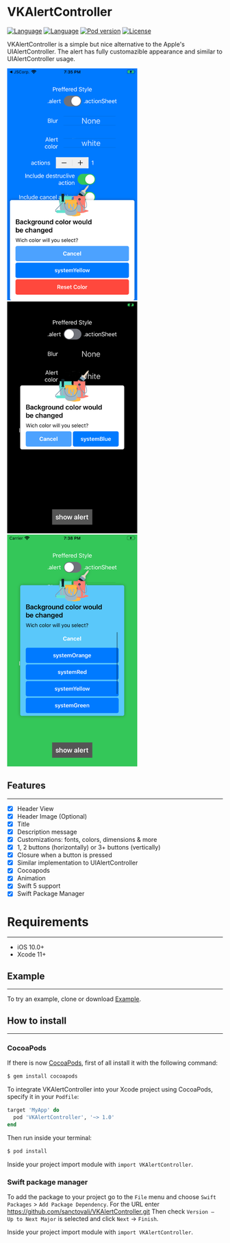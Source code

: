 # VKAlertController
[![Language](https://img.shields.io/badge/Swift-5.0-orange)](https://developer.apple.com/swift/)
[![Language](https://img.shields.io/badge/iOS-10%2B-brightgreen)](https://www.apple.com/ios/ios-13/)
[![Pod version](https://img.shields.io/badge/pod-v1.0.0-blue)](https://cocoapods.org/pods/VKAlertController)
[![License](https://img.shields.io/github/license/sanctovali/VKAlertController)](/LICENSE)

VKAlertController is a simple but nice alternative to the Apple's UIAlertController. The alert has fully customazible appearance and similar to UIAlertController usage.

![Screenshot](https://github.com/sanctovali/VKAlertController/blob/assets/actionSheet.png)![Screenshot](https://github.com/sanctovali/VKAlertController/blob/assets/cancel.png)![Screenshot](https://github.com/sanctovali/VKAlertController/blob/assets/systemTeal.png)

## Features
----------------
- [x] Header View
- [x] Header Image (Optional)
- [x] Title
- [x] Description message
- [x] Customizations: fonts, colors, dimensions & more
- [x] 1, 2 buttons (horizontally) or 3+ buttons (vertically)
- [x] Closure when a button is pressed
- [x] Similar implementation to UIAlertController
- [x] Cocoapods
- [x] Animation 
- [x] Swift 5 support
- [x] Swift Package Manager

# Requirements
----------------
- iOS 10.0+
- Xcode 11+

## Example
----------------
To try an example, clone or download [Example](https://github.com/sanctovali/VKAlertController/tree/example).

## How to install
----------------
### CocoaPods
If there is now [CocoaPods](http://cocoapods.org), first of all install it with the following command:
```bash
$ gem install cocoapods
```
To integrate VKAlertController into your Xcode project using CocoaPods, specify it in your `Podfile`:
```ruby
target 'MyApp' do
  pod 'VKAlertController', '~> 1.0'
end
```
Then run inside your terminal:

```bash
$ pod install
```

Inside your project import module with `import VKAlertController`.

### Swift package manager

To add the package to your project go to the `File` menu and choose `Swift Packages` > `Add Package Dependency`. For the URL enter https://github.com/sanctovali/VKAlertController.git
Then check `Version – Up to Next Major` is selected and click `Next` -> `Finish`.

Inside your project import module with `import VKAlertController`.
